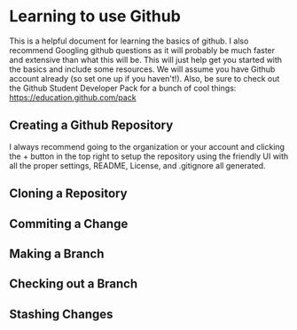 # Learning to use Github

This is a helpful document for learning the basics of github. I also recommend Googling github questions as it will probably be much faster and extensive than what this will be. This will just help get you started with the basics and include some resources. We will assume you have Github account already (so set one up if you haven't!). Also, be sure to check out the Github Student Developer Pack for a bunch of cool things: https://education.github.com/pack

## Creating a Github Repository

I always recommend going to the organization or your account and clicking the + button in the top right to setup the repository using the friendly UI with all the proper settings, README, License, and .gitignore all generated.

## Cloning a Repository

## Commiting a Change

## Making a Branch

## Checking out a Branch

## Stashing Changes
